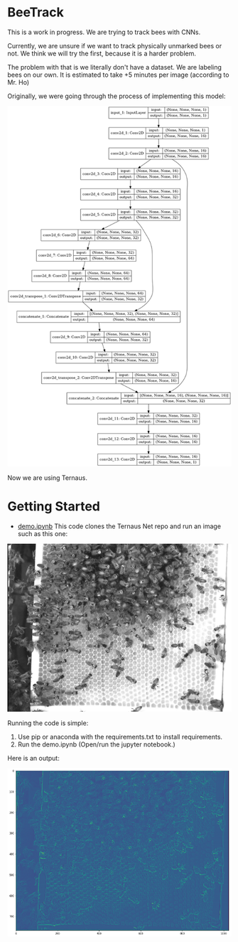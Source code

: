 # BeeTrack
This is a work in progress. We are trying to track bees with CNNs.

Currently, we are unsure if we want to track physically unmarked bees or not. We think we will try the first, because it is a harder problem.

The problem with that is we literally don't have a dataset. We are labeling bees on our own. It is estimated to take +5 minutes per image (according to Mr. Ho)

Originally, we were going through the process of implementing this model:

![alt image](model_plot.png)


Now we are using Ternaus.

# Getting Started
* [demo.ipynb](samples/demo.ipynb) This code clones the Ternaus Net repo and run an image such as this one:

![alt image](TernausNet/the_smaller_image.png)

Running the code is simple:
1) Use pip or anaconda with the requirements.txt to install requirements.
2) Run the demo.ipynb
(Open/run the jupyter notebook.)

Here is an output:

![alt image](output.png)
